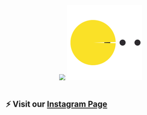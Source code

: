 
<div align="center">
  <img src="https://media.giphy.com/media/MeJgB3yMMwIaHmKD4z/giphy.gif" width="30%"> 
  
  
  <img src="https://raw.githubusercontent.com/Aniket965/Aniket965/master/pacman.svg?sanitize=true" width="200" height="200">
  <br><br>
</div>

## ⚡️  Visit our [Instagram Page](https://www.instagram.com/code_thefuture/) 
